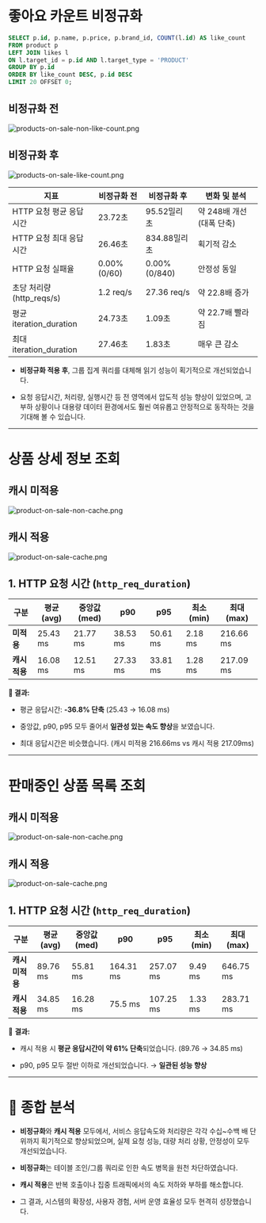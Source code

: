 # 좋아요 카운트 비정규화

```sql
SELECT p.id, p.name, p.price, p.brand_id, COUNT(l.id) AS like_count  
FROM product p  
LEFT JOIN likes l  
ON l.target_id = p.id AND l.target_type = 'PRODUCT'  
GROUP BY p.id  
ORDER BY like_count DESC, p.id DESC  
LIMIT 20 OFFSET 0;
```

## 비정규화 전

![products-on-sale-non-like-count.png](images/products-on-sale-non-like-count.png)

## 비정규화 후

![products-on-sale-like-count.png](images/products-on-sale-like-count.png)

|지표|비정규화 전|비정규화 후|변화 및 분석|
|---|---|---|---|
|HTTP 요청 평균 응답 시간|23.72초|95.52밀리초|약 248배 개선 (대폭 단축)|
|HTTP 요청 최대 응답 시간|26.46초|834.88밀리초|획기적 감소|
|HTTP 요청 실패율|0.00% (0/60)|0.00% (0/840)|안정성 동일|
|초당 처리량 (http_reqs/s)|1.2 req/s|27.36 req/s|약 22.8배 증가|
|평균 iteration_duration|24.73초|1.09초|약 22.7배 빨라짐|
|최대 iteration_duration|27.46초|1.83초|매우 큰 감소|

- **비정규화 적용 후**, 그룹 집계 쿼리를 대체해 읽기 성능이 획기적으로 개선되었습니다.

- 요청 응답시간, 처리량, 실행시간 등 전 영역에서 압도적 성능 향상이 있었으며, 고부하 상황이나 대용량 데이터 환경에서도 훨씬 여유롭고 안정적으로 동작하는 것을 기대해 볼 수 있습니다.

---

# 상품 상세 정보 조회

## 캐시 미적용

![product-on-sale-non-cache.png](images/product-on-sale-non-cache.png)

## 캐시 적용

![product-on-sale-cache.png](images/product-on-sale-cache.png)

## 1. HTTP 요청 시간 (`http_req_duration`)

| 구분        | 평균(avg)  | 중앙값(med) | p90      | p95      | 최소(min) | 최대(max)   |
| --------- | -------- | -------- | -------- | -------- | ------- | --------- |
| **미적용**   | 25.43 ms | 21.77 ms | 38.53 ms | 50.61 ms | 2.18 ms | 216.66 ms |
| **캐시 적용** | 16.08 ms | 12.51 ms | 27.33 ms | 33.81 ms | 1.28 ms | 217.09 ms |

**📌 결과:**

- 평균 응답시간: **-36.8% 단축** (25.43 → 16.08 ms)

- 중앙값, p90, p95 모두 줄어서 **일관성 있는 속도 향상**을 보였습니다.

- 최대 응답시간은 비슷했습니다. (캐시 미적용 216.66ms vs 캐시 적용 217.09ms)

---

# 판매중인 상품 목록 조회

## 캐시 미적용

![product-on-sale-non-cache.png](images/product-on-sale-non-cache.png)

## 캐시 적용

![product-on-sale-cache.png](images/product-on-sale-cache.png)

## 1. HTTP 요청 시간 (`http_req_duration`)

| 구분         | 평균(avg)  | 중앙값(med) | p90       | p95       | 최소(min) | 최대(max)   |
| ---------- | -------- | -------- | --------- | --------- | ------- | --------- |
| **캐시 미적용** | 89.76 ms | 55.81 ms | 164.31 ms | 257.07 ms | 9.49 ms | 646.75 ms |
| **캐시 적용**  | 34.85 ms | 16.28 ms | 75.5 ms   | 107.25 ms | 1.33 ms | 283.71 ms |

📌 **결과:**

- 캐시 적용 시 **평균 응답시간이 약 61% 단축**되었습니다. (89.76 → 34.85 ms)

- p90, p95 모두 절반 이하로 개선되었습니다. → **일관된 성능 향상**

---

# 📌 종합 분석

- **비정규화**와 **캐시 적용** 모두에서, 서비스 응답속도와 처리량은 각각 수십~수백 배 단위까지 획기적으로 향상되었으며, 실제 요청 성능, 대량 처리 상황, 안정성이 모두 개선되었습니다.

- **비정규화**는 테이블 조인/그룹 쿼리로 인한 속도 병목을 원천 차단하였습니다.

- **캐시 적용**은 반복 호출이나 집중 트래픽에서의 속도 저하와 부하를 해소합니다.

- 그 결과, 시스템의 확장성, 사용자 경험, 서버 운영 효율성 모두 현격히 성장했습니다.